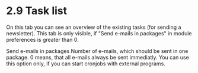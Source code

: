 # 2.9 Task list

On this tab you can see an overview of the existing tasks (for sending a newsletter). This tab is only visible, if "Send e-mails in packages" in module preferences is greater than 0.

Send e-mails in packages
Number of e-mails, which should be sent in one package. 0 means, that all e-mails always be sent immediatly. You can use this option only, if you can start cronjobs with external programs.

